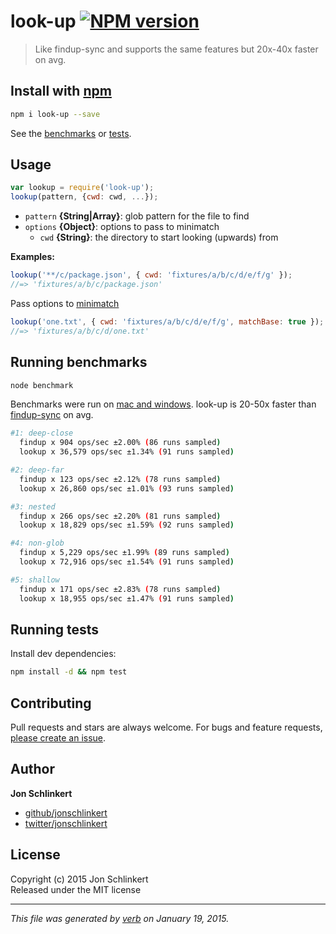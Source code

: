 # look-up [![NPM version](https://badge.fury.io/js/look-up.svg)](http://badge.fury.io/js/look-up)

> Like findup-sync and supports the same features but 20x-40x faster on avg.

## Install with [npm](npmjs.org)

```bash
npm i look-up --save
```

See the [benchmarks](#run-benchmarks) or [tests](./test.js).

## Usage

```js
var lookup = require('look-up');
lookup(pattern, {cwd: cwd, ...});
```

- `pattern` **{String|Array}**: glob pattern for the file to find
- `options` **{Object}**: options to pass to minimatch
    + `cwd` **{String}**: the directory to start looking (upwards) from


**Examples:**

```js
lookup('**/c/package.json', { cwd: 'fixtures/a/b/c/d/e/f/g' });
//=> 'fixtures/a/b/c/package.json'
```

Pass options to [minimatch]

```js
lookup('one.txt', { cwd: 'fixtures/a/b/c/d/e/f/g', matchBase: true });
//=> 'fixtures/a/b/c/d/one.txt'
```

## Running benchmarks

```bash
node benchmark
```

Benchmarks were run on [mac and windows](https://github.com/jonschlinkert/look-up/issues/1). look-up is 20-50x faster than [findup-sync] on avg.

```bash
#1: deep-close
  findup x 904 ops/sec ±2.00% (86 runs sampled)
  lookup x 36,579 ops/sec ±1.34% (91 runs sampled)

#2: deep-far
  findup x 123 ops/sec ±2.12% (78 runs sampled)
  lookup x 26,860 ops/sec ±1.01% (93 runs sampled)

#3: nested
  findup x 266 ops/sec ±2.20% (81 runs sampled)
  lookup x 18,829 ops/sec ±1.59% (92 runs sampled)

#4: non-glob
  findup x 5,229 ops/sec ±1.99% (89 runs sampled)
  lookup x 72,916 ops/sec ±1.54% (91 runs sampled)

#5: shallow
  findup x 171 ops/sec ±2.83% (78 runs sampled)
  lookup x 18,955 ops/sec ±1.47% (91 runs sampled)
```

## Running tests

Install dev dependencies:

```bash
npm install -d && npm test
```

## Contributing
Pull requests and stars are always welcome. For bugs and feature requests, [please create an issue](https://github.com/jonschlinkert/look-up/issues).

## Author

**Jon Schlinkert**
 
+ [github/jonschlinkert](https://github.com/jonschlinkert)
+ [twitter/jonschlinkert](http://twitter.com/jonschlinkert) 

## License
Copyright (c) 2015 Jon Schlinkert  
Released under the MIT license

***

_This file was generated by [verb](https://github.com/assemble/verb) on January 19, 2015._

[minimatch]: http://github.com/isaacs/minimatch
[findup-sync]: https://github.com/cowboy/node-findup-sync